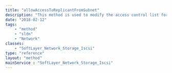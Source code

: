 ```yaml
---
title: "allowAccessToReplicantFromSubnet"
description: "This method is used to modify the access control list for this Storage replicant volume.  The SoftLayer_Network_Subnet objects which have been allowed access to this storage will be listed in the allowedHardware property of this storage replicant volume. "
date: "2018-02-12"
tags:
    - "method"
    - "sldn"
    - "Network"
classes:
    - "SoftLayer_Network_Storage_Iscsi"
type: "reference"
layout: "method"
mainService : "SoftLayer_Network_Storage_Iscsi"
---
```

